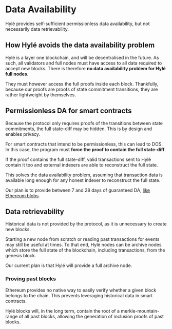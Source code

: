# Data Availability

Hylé provides self-sufficient permissionless data availability, but not necessarily data retrievability.

## How Hylé avoids the data availability problem

Hylé is a layer one blockchain, and will be decentralised in the future. As such, all validators and full nodes must have access to all data required to accept new blocks. There is therefore **no data availability problem for Hylé full nodes**.

They must however access the full proofs inside each block. Thankfully, because our proofs are proofs of state commitment transitions, they are rather lightweight by themselves.

<!--### Light nodes

There are currently no light nodes in Hylé. In the mid- to long-term, blocks generation will become provable: light nodes will be able to rely on the block headers and proof of block, in the same way that full nodes do. There will be essentially no difference between light and full nodes.

Note however that the design of the chain is intended to make full nodes as lightweight as possible, so the need for light nodes is not as pressing as it is for other chains.-->

## Permissionless DA for smart contracts

Because the protocol only requires proofs of the transitions between state commitments, the full state-diff may be hidden. This is by design and enables privacy. <!-- TODO article on privacy -->

For smart contracts that intend to be permissionless, this can lead to DOS. In this case, the program must **force the proof to contain the full state-diff**.

If the proof contains the full state-diff, valid transactions sent to Hylé contain it too and external indexers are able to reconstruct the full state.

This solves the data availability problem, assuming that transaction data is available long enough for any honest indexer to reconstruct the full state.

Our plan is to provide between 7 and 28 days of guaranteed DA, [like Ethereum blobs](https://ethereum.org/en/roadmap/danksharding/).

## Data retrievability

Historical data is not provided by the protocol, as it is unnecessary to create new blocks.

Starting a new node from scratch or reading past transactions for events may still be useful at times. To that end, Hylé nodes can be archive nodes which store the full state of the blockchain, including transactions, from the genesis block.

Our current plan is that Hylé will provide a full archive node.

### Proving past blocks

Ethereum provides no native way to easily verify whether a given block belongs to the chain. This prevents leveraging historical data in smart contracts.

Hylé blocks will, in the long term, contain the root of a merkle-mountain-range of all past blocks, allowing the generation of inclusion proofs of past blocks.
